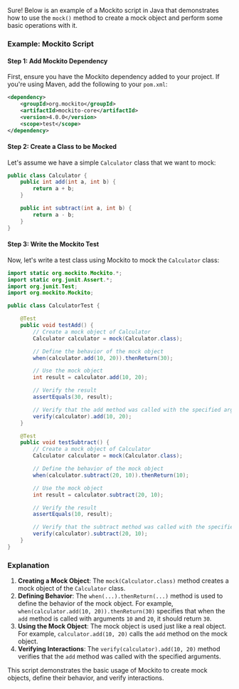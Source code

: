Sure! Below is an example of a Mockito script in Java that demonstrates how to use the `mock()` method to create a mock object and perform some basic operations with it.

### Example: Mockito Script

#### Step 1: Add Mockito Dependency
First, ensure you have the Mockito dependency added to your project. If you're using Maven, add the following to your `pom.xml`:

```xml
<dependency>
    <groupId>org.mockito</groupId>
    <artifactId>mockito-core</artifactId>
    <version>4.0.0</version>
    <scope>test</scope>
</dependency>
```

#### Step 2: Create a Class to be Mocked
Let's assume we have a simple `Calculator` class that we want to mock:

```java
public class Calculator {
    public int add(int a, int b) {
        return a + b;
    }

    public int subtract(int a, int b) {
        return a - b;
    }
}
```

#### Step 3: Write the Mockito Test
Now, let's write a test class using Mockito to mock the `Calculator` class:

```java
import static org.mockito.Mockito.*;
import static org.junit.Assert.*;
import org.junit.Test;
import org.mockito.Mockito;

public class CalculatorTest {

    @Test
    public void testAdd() {
        // Create a mock object of Calculator
        Calculator calculator = mock(Calculator.class);

        // Define the behavior of the mock object
        when(calculator.add(10, 20)).thenReturn(30);

        // Use the mock object
        int result = calculator.add(10, 20);

        // Verify the result
        assertEquals(30, result);

        // Verify that the add method was called with the specified arguments
        verify(calculator).add(10, 20);
    }

    @Test
    public void testSubtract() {
        // Create a mock object of Calculator
        Calculator calculator = mock(Calculator.class);

        // Define the behavior of the mock object
        when(calculator.subtract(20, 10)).thenReturn(10);

        // Use the mock object
        int result = calculator.subtract(20, 10);

        // Verify the result
        assertEquals(10, result);

        // Verify that the subtract method was called with the specified arguments
        verify(calculator).subtract(20, 10);
    }
}
```

### Explanation
1. **Creating a Mock Object**: The `mock(Calculator.class)` method creates a mock object of the `Calculator` class.
2. **Defining Behavior**: The `when(...).thenReturn(...)` method is used to define the behavior of the mock object. For example, `when(calculator.add(10, 20)).thenReturn(30)` specifies that when the `add` method is called with arguments `10` and `20`, it should return `30`.
3. **Using the Mock Object**: The mock object is used just like a real object. For example, `calculator.add(10, 20)` calls the `add` method on the mock object.
4. **Verifying Interactions**: The `verify(calculator).add(10, 20)` method verifies that the `add` method was called with the specified arguments.

This script demonstrates the basic usage of Mockito to create mock objects, define their behavior, and verify interactions.